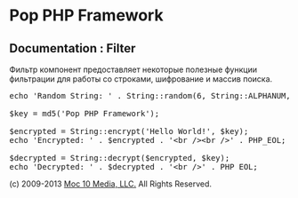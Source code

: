 Pop PHP Framework
=================

Documentation : Filter
----------------------

Фильтр компонент предоставляет некоторые полезные функции фильтрации для работы со строками, шифрование и массив поиска.

<pre>
echo 'Random String: ' . String::random(6, String::ALPHANUM, String::UPPER) . '&lt;br /&gt;&lt;br /&gt;' . PHP_EOL;

$key = md5('Pop PHP Framework');

$encrypted = String::encrypt('Hello World!', $key);
echo 'Encrypted: ' . $encrypted . '&lt;br /&gt;&lt;br /&gt;' . PHP_EOL;

$decrypted = String::decrypt($encrypted, $key);
echo 'Decrypted: ' . $decrypted . '&lt;br /&gt;' . PHP_EOL;
</pre>

(c) 2009-2013 [Moc 10 Media, LLC.](http://www.moc10media.com) All Rights Reserved.
